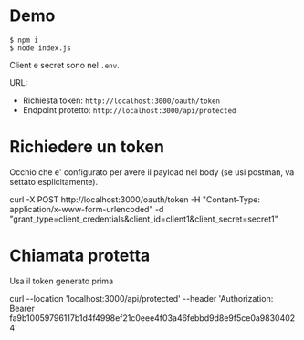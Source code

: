 # Demo

```
$ npm i
$ node index.js
```

Client e secret sono nel `.env`.

URL:

- Richiesta token: `http://localhost:3000/oauth/token`
- Endpoint protetto: `http://localhost:3000/api/protected`

# Richiedere un token

Occhio che e' configurato per avere il payload nel body (se usi postman, va settato esplicitamente).

curl -X POST http://localhost:3000/oauth/token -H "Content-Type: application/x-www-form-urlencoded" -d "grant_type=client_credentials&client_id=client1&client_secret=secret1"

# Chiamata protetta

Usa il token generato prima

curl --location 'localhost:3000/api/protected' --header 'Authorization: Bearer fa9b10059796117b1d4f4998ef21c0eee4f03a46febbd9d8e9f5ce0a98304024'
